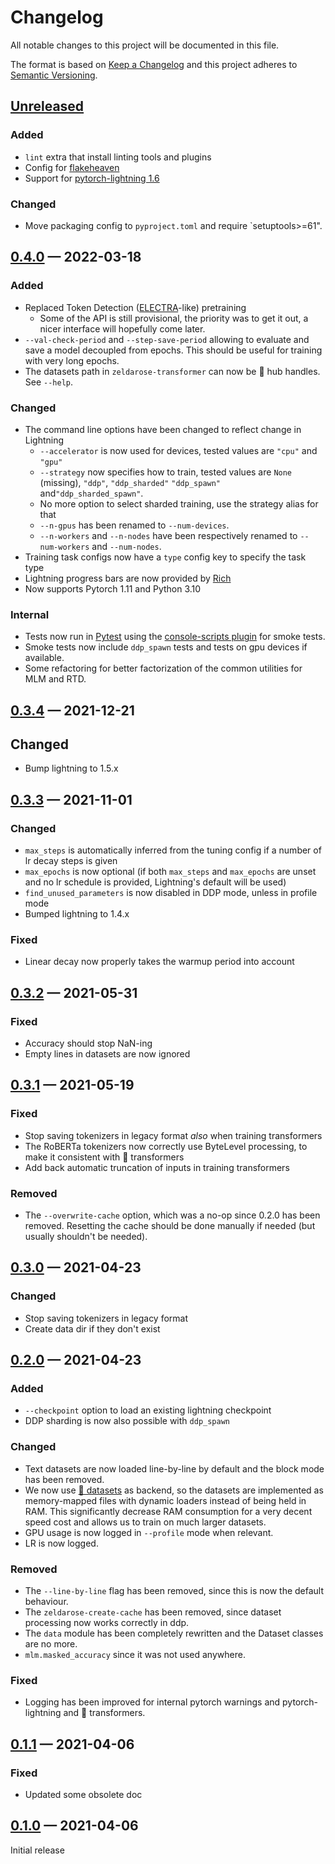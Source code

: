 Changelog
=========

All notable changes to this project will be documented in this file.

The format is based on [Keep a Changelog](http://keepachangelog.com/) and this project adheres to
[Semantic Versioning](http://semver.org/).

## [Unreleased]

[Unreleased]: https://github.com/LoicGrobol/zeldarose/compare/v0.4.0...HEAD

### Added

- `lint` extra that install linting tools and plugins
- Config for [flakeheaven](https://github.com/flakeheaven/flakeheaven)
- Support for [pytorch-lightning
  1.6](https://github.com/PyTorchLightning/pytorch-lightning/releases/tag/1.6.0)

### Changed

- Move packaging config to `pyproject.toml` and require `setuptools>=61".

## [0.4.0] — 2022-03-18

[0.4.0]: https://github.com/LoicGrobol/zeldarose/compare/v0.3.4...v0.4.0

### Added

- Replaced Token Detection ([ELECTRA](https://arxiv.org/abs/2003.10555)-like) pretraining
  - Some of the API is still provisional, the priority was to get it out, a nicer interface will
    hopefully come later.
- `--val-check-period` and `--step-save-period` allowing to evaluate and save a model decoupled
  from epochs. This should be useful for training with very long epochs.
- The datasets path in `zeldarose-transformer` can now be 🤗 hub handles. See `--help`.

### Changed

- The command line options have been changed to reflect change in Lightning
  - `--accelerator` is now used for devices, tested values are `"cpu"` and `"gpu"`
  - `--strategy` now specifies how to train, tested values are `None` (missing), `"ddp"`,
    `"ddp_sharded"` `"ddp_spawn"` and`"ddp_sharded_spawn"`.
  - No more option to select sharded training, use the strategy alias for that
  - `--n-gpus` has been renamed to `--num-devices`.
  - `--n-workers` and `--n-nodes` have been respectively renamed to `--num-workers` and
    `--num-nodes`.
- Training task configs now have a `type` config key to specify the task type
- Lightning progress bars are now provided by [Rich](https://rich.readthedocs.io)
- Now supports Pytorch 1.11 and Python 3.10

### Internal

- Tests now run in [Pytest](https://pytest.org) using the [console-scripts
  plugin](https://github.com/kvas-it/pytest-console-scripts) for smoke tests.
- Smoke tests now include `ddp_spawn` tests and tests on gpu devices if available.
- Some refactoring for better factorization of the common utilities for MLM and RTD.

## [0.3.4] — 2021-12-21

[0.3.4]: https://github.com/LoicGrobol/zeldarose/compare/v0.3.3...v0.3.4

## Changed

- Bump lightning to 1.5.x

## [0.3.3] — 2021-11-01

[0.3.3]: https://github.com/LoicGrobol/zeldarose/compare/v0.3.2...v0.3.3

### Changed

- `max_steps` is automatically inferred from the tuning config if a number of lr decay steps is
  given
- `max_epochs` is now optional (if both `max_steps` and `max_epochs` are unset and no lr schedule is
  provided, Lightning's default will be used)
- `find_unused_parameters` is now disabled in DDP mode, unless in profile mode
- Bumped lightning to 1.4.x

### Fixed

- Linear decay now properly takes the warmup period into account

## [0.3.2] — 2021-05-31

[0.3.2]: https://github.com/LoicGrobol/zeldarose/compare/v0.3.1...v0.3.2

### Fixed

- Accuracy should stop NaN-ing
- Empty lines in datasets are now ignored

## [0.3.1] — 2021-05-19

[0.3.1]: https://github.com/LoicGrobol/zeldarose/compare/v0.3.0...v0.3.1

### Fixed

- Stop saving tokenizers in legacy format *also* when training transformers
- The RoBERTa tokenizers now correctly use ByteLevel processing, to make it consistent with 🤗
  transformers
- Add back automatic truncation of inputs in training transformers

### Removed

- The `--overwrite-cache` option, which was a no-op since 0.2.0 has been removed. Resetting the
  cache should be done manually if needed (but usually shouldn't be needed).

## [0.3.0] — 2021-04-23

[0.3.0]: https://github.com/LoicGrobol/zeldarose/compare/v0.3.0...v0.2.0

### Changed

- Stop saving tokenizers in legacy format
- Create data dir if they don't exist

## [0.2.0] — 2021-04-23

[0.2.0]: https://github.com/LoicGrobol/zeldarose/compare/v0.2.0...v0.1.1

### Added

- `--checkpoint` option to load an existing lightning checkpoint
- DDP sharding is now also possible with `ddp_spawn`

### Changed

- Text datasets are now loaded line-by-line by default and the block mode has been removed.
- We now use [🤗 datasets](https://github.com/huggingface/datasets) as backend, so the datasets are
  implemented as memory-mapped files with dynamic loaders instead of being held in RAM. This
  significantly decrease RAM consumption for a very decent speed cost and allows us to train on much
  larger datasets.
- GPU usage is now logged in `--profile` mode when relevant.
- LR is now logged.

### Removed

- The `--line-by-line` flag has been removed, since this is now the default behaviour.
- The `zeldarose-create-cache` has been removed, since dataset processing now works correctly in
  ddp.
- The `data` module has been completely rewritten and the Dataset classes are no more.
- `mlm.masked_accuracy` since it was not used anywhere.

### Fixed

- Logging has been improved for internal pytorch warnings and pytorch-lightning and 🤗 transformers.

## [0.1.1] — 2021-04-06

### Fixed

- Updated some obsolete doc

[0.1.1]: https://github.com/LoicGrobol/zeldarose/compare/v0.1.0...v0.1.1

## [0.1.0] — 2021-04-06

Initial release

[0.1.0]: https://github.com/LoicGrobol/zeldarose/tree/v0.1.0
